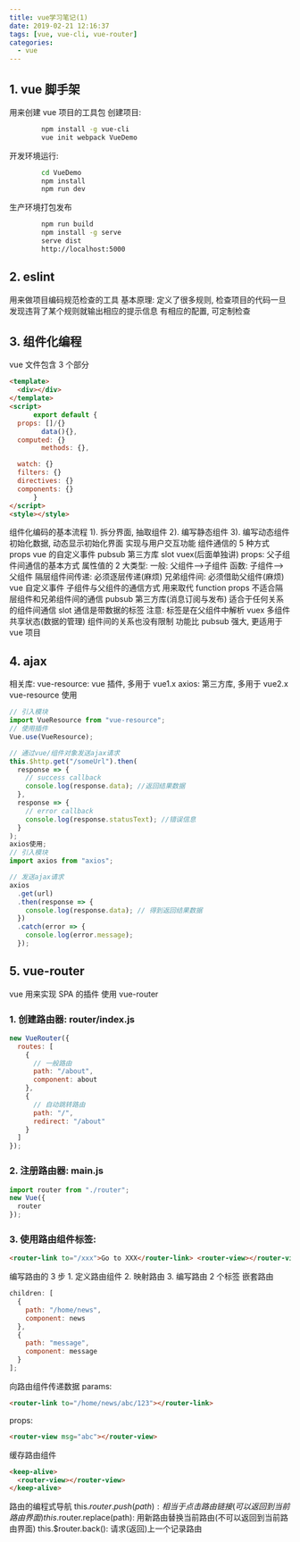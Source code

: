 ```yaml
---
title: vue学习笔记(1)
date: 2019-02-21 12:16:37
tags: [vue, vue-cli, vue-router]
categories:
  - vue
---
```


## 1. vue 脚手架

用来创建 vue 项目的工具包
创建项目:

```bash
        npm install -g vue-cli
        vue init webpack VueDemo
```

开发环境运行:

```bash
        cd VueDemo
        npm install
        npm run dev
```

生产环境打包发布

```bash
        npm run build
        npm install -g serve
        serve dist
        http://localhost:5000
```

<!-- more -->

## 2. eslint

用来做项目编码规范检查的工具
基本原理: 定义了很多规则, 检查项目的代码一旦发现违背了某个规则就输出相应的提示信息
有相应的配置, 可定制检查

## 3. 组件化编程

vue 文件包含 3 个部分

```html
<template>
  <div></div>
</template>
<script>
      export default {
  props: []/{}
        data(){},
  computed: {}
        methods: {},

  watch: {}
  filters: {}
  directives: {}
  components: {}
      }
</script>
<style></style>
```

组件化编码的基本流程
1). 拆分界面, 抽取组件
2). 编写静态组件
3). 编写动态组件
初始化数据, 动态显示初始化界面
实现与用户交互功能
组件通信的 5 种方式
props
vue 的自定义事件
pubsub 第三方库
slot
vuex(后面单独讲)
props:
父子组件间通信的基本方式
属性值的 2 大类型:
一般: 父组件-->子组件
函数: 子组件-->父组件
隔层组件间传递: 必须逐层传递(麻烦)
兄弟组件间: 必须借助父组件(麻烦)
vue 自定义事件
子组件与父组件的通信方式
用来取代 function props
不适合隔层组件和兄弟组件间的通信
pubsub 第三方库(消息订阅与发布)
适合于任何关系的组件间通信
slot
通信是带数据的标签
注意: 标签是在父组件中解析
vuex
多组件共享状态(数据的管理)
组件间的关系也没有限制
功能比 pubsub 强大, 更适用于 vue 项目

## 4. ajax

相关库:
vue-resource: vue 插件, 多用于 vue1.x
axios: 第三方库, 多用于 vue2.x
vue-resource 使用

```javascript
// 引入模块
import VueResource from "vue-resource";
// 使用插件
Vue.use(VueResource);

// 通过vue/组件对象发送ajax请求
this.$http.get("/someUrl").then(
  response => {
    // success callback
    console.log(response.data); //返回结果数据
  },
  response => {
    // error callback
    console.log(response.statusText); //错误信息
  }
);
axios使用;
// 引入模块
import axios from "axios";

// 发送ajax请求
axios
  .get(url)
  .then(response => {
    console.log(response.data); // 得到返回结果数据
  })
  .catch(error => {
    console.log(error.message);
  });
```

## 5. vue-router

vue 用来实现 SPA 的插件
使用 vue-router

### 1. 创建路由器: router/index.js

```javascript
new VueRouter({
  routes: [
    {
      // 一般路由
      path: "/about",
      component: about
    },
    {
      // 自动跳转路由
      path: "/",
      redirect: "/about"
    }
  ]
});
```

### 2. 注册路由器: main.js

```javascript
import router from "./router";
new Vue({
  router
});
```

### 3. 使用路由组件标签:

```html
<router-link to="/xxx">Go to XXX</router-link> <router-view></router-view>
```

编写路由的 3 步 1. 定义路由组件 2. 映射路由 3. 编写路由 2 个标签
嵌套路由

```javascript
children: [
  {
    path: "/home/news",
    component: news
  },
  {
    path: "message",
    component: message
  }
];
```

向路由组件传递数据
params:

```html
<router-link to="/home/news/abc/123"></router-link>
```

props:

```html
<router-view msg="abc"></router-view>
```

缓存路由组件

```html
<keep-alive>
  <router-view></router-view>
</keep-alive>
```

路由的编程式导航
this.$router.push(path): 相当于点击路由链接(可以返回到当前路由界面)
this.$router.replace(path): 用新路由替换当前路由(不可以返回到当前路由界面)
this.\$router.back(): 请求(返回)上一个记录路由
